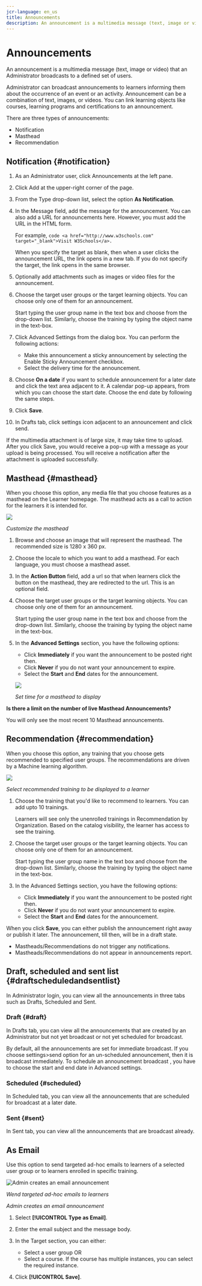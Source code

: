 ```yaml
---
jcr-language: en_us
title: Announcements
description: An announcement is a multimedia message (text, image or video) that an Administrator broadcasts to a defined set of users.
---
```



# Announcements

An announcement is a multimedia message (text, image or video) that an Administrator broadcasts to a defined set of users.

Administrator can broadcast announcements to learners informing them about the occurrence of an event or an activity. Announcement can be a combination of text, images, or videos. You can link learning objects like courses, learning programs and certifications to an announcement.

There are three types of announcements:

* Notification
* Masthead
* Recommendation

## Notification {#notification}

1. As an Administrator user, click Announcements at the left pane.
1. Click Add at the upper-right corner of the page.
1. From the Type drop-down list, select the option **As Notification**.
1. In the Message field, add the message for the announcement. You can also add a URL for announcements here. However, you must add the URL in the HTML form. 

   For example,  `code <a href="http://www.w3schools.com" target="_blank">Visit W3Schools</a>.`

   When you specify the target as blank, then when a user clicks the announcement URL, the link opens in a new tab. If you do not specify the target, the link opens in the same browser.

1. Optionally add attachments such as images or video files for the announcement.
1. Choose the target user groups or the target learning objects. You can choose only one of them for an announcement.

   Start typing the user group name in the text box and choose from the drop-down list. Similarly, choose the training by typing the object name in the text-box.

1. Click Advanced Settings from the dialog box. You can perform the following actions:

   * Make this announcement a sticky announcement by selecting the Enable Sticky Announcement checkbox.
   * Select the delivery time for the announcement.

1. Choose **On a date** if you want to schedule announcement for a later date and click the text area adjacent to it. A calendar pop-up appears, from which you can choose the start date. Choose the end date by following the same steps.
1. Click **Save**.
1. In Drafts tab, click settings icon  adjacent to an announcement and click send.

If the multimedia attachment is of large size, it may take time to upload. After you click Save, you would receive a pop-up with a message as your upload is being processed. You will receive a notification after the attachment is uploaded successfully.

## Masthead {#masthead}

When you choose this option, any media file that you choose features as a masthead on the Learner homepage. The masthead acts as a call to action for the learners it is intended for.

![](assets/masthead-announcement.png)

*Customize the masthead*

1. Browse and choose an image that will represent the masthead. The recommended size is 1280 x 360 px.
1. Choose the locale to which you want to add a masthead. For each language, you must choose a masthead asset.
1. In the **Action Button** field, add a url so that when learners click the button on the masthead, they are redirected to the url. This is an optional field.
1. Choose the target user groups or the target learning objects. You can choose only one of them for an announcement.

   Start typing the user group name in the text box and choose from the drop-down list. Similarly, choose the training by typing the object name in the text-box.

1. In the **Advanced Settings** section, you have the following options:

   * Click **Immediately** if you want the announcement to be posted right then.
   * Click **Never** if you do not want your announcement to expire.
   * Select the **Start** and **End** dates for the announcement.

   ![](assets/advanced-settings.png)

   *Set time for a masthead to display*

**Is there a limit on the number of live Masthead Announcements?**

You will only see the most recent 10 Masthead announcements.

## Recommendation {#recommendation}

When you choose this option, any training that you choose gets recommended to specified user groups. The recommendations are driven by a Machine learning algorithm.

![](assets/recommendation-announcement.png)

*Select recommended training to be displayed to a learner*

1. Choose the training that you'd like to recommend to learners. You can add upto 10 trainings.

   Learners will see only the unenrolled trainings in Recommendation by Organization. Based on the catalog visibility, the learner has access to see the training.

1. Choose the target user groups or the target learning objects. You can choose only one of them for an announcement.

   Start typing the user group name in the text box and choose from the drop-down list. Similarly, choose the training by typing the object name in the text-box.

1. In the Advanced Settings section, you have the following options:

   * Click **Immediately** if you want the announcement to be posted right then.
   * Click **Never** if you do not want your announcement to expire.
   * Select the **Start** and **End** dates for the announcement.

   <!--![](assets/advanced-settings.png)-->

When you click **Save**, you can either publish the announcement right away or publish it later. The announcement, till then, will be in a draft state.

* Mastheads/Recommendations do not trigger any notifications.
* Mastheads/Recommendations do not appear in announcements report.

## Draft, scheduled and sent list {#draftscheduledandsentlist}

In Administrator login, you can view all the announcements in three tabs such as Drafts, Scheduled and Sent.

<!--![](assets/three-tabs-announcement1.png)-->

### Draft {#draft}

In Drafts tab, you can view all the announcements that are created by an Administrator but not yet broadcast or not yet scheduled for broadcast.

By default, all the announcements are set for immediate broadcast. If you choose settings>send option for an un-scheduled announcement, then it is broadcast immediately. To schedule an announcement broadcast , you have to choose the start and end date in Advanced settings.

### Scheduled {#scheduled}

In Scheduled tab, you can view all the announcements that are scheduled for broadcast at a later date.

### Sent {#sent}

In Sent tab, you can view all the announcements that are broadcast already.

## As Email

Use this option to send targeted ad-hoc emails to learners of a selected user group or to learners enrolled in specific training.

![Admin creates an email announcement](assets/email-announcement-admin.png)

*Wend targeted ad-hoc emails to learners*

*Admin creates an email announcement*

1. Select **[!UICONTROL Type as Email]**.
1. Enter the email subject and the message body.
1. In the Target section, you can either:

   * Select a user group OR
   * Select a course. If the course has multiple instances, you can select the required instance.

1. Click **[!UICONTROL Save]**.
